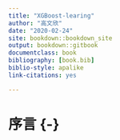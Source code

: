 ```yaml
--- 
title: "XGBoost-learing"
author: "高文欣"
date: "2020-02-24"
site: bookdown::bookdown_site
output: bookdown::gitbook
documentclass: book
bibliography: [book.bib]
biblio-style: apalike
link-citations: yes

---
```


# 序言 {-}

